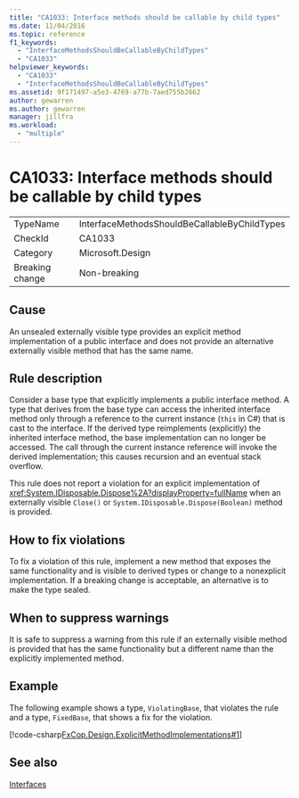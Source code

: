 ```yaml
---
title: "CA1033: Interface methods should be callable by child types"
ms.date: 11/04/2016
ms.topic: reference
f1_keywords:
  - "InterfaceMethodsShouldBeCallableByChildTypes"
  - "CA1033"
helpviewer_keywords:
  - "CA1033"
  - "InterfaceMethodsShouldBeCallableByChildTypes"
ms.assetid: 9f171497-a5e3-4769-a77b-7aed755b2662
author: gewarren
ms.author: gewarren
manager: jillfra
ms.workload:
  - "multiple"
---
```

# CA1033: Interface methods should be callable by child types

|||
|-|-|
|TypeName|InterfaceMethodsShouldBeCallableByChildTypes|
|CheckId|CA1033|
|Category|Microsoft.Design|
|Breaking change|Non-breaking|

## Cause
An unsealed externally visible type provides an explicit method implementation of a public interface and does not provide an alternative externally visible method that has the same name.

## Rule description
Consider a base type that explicitly implements a public interface method. A type that derives from the base type can access the inherited interface method only through a reference to the current instance (`this` in C#) that is cast to the interface. If the derived type reimplements (explicitly) the inherited interface method, the base implementation can no longer be accessed. The call through the current instance reference will invoke the derived implementation; this causes recursion and an eventual stack overflow.

This rule does not report a violation for an explicit implementation of <xref:System.IDisposable.Dispose%2A?displayProperty=fullName> when an externally visible `Close()` or `System.IDisposable.Dispose(Boolean)` method is provided.

## How to fix violations
To fix a violation of this rule, implement a new method that exposes the same functionality and is visible to derived types or change to a nonexplicit implementation. If a breaking change is acceptable, an alternative is to make the type sealed.

## When to suppress warnings
It is safe to suppress a warning from this rule if an externally visible method is provided that has the same functionality but a different name than the explicitly implemented method.

## Example
The following example shows a type, `ViolatingBase`, that violates the rule and a type, `FixedBase`, that shows a fix for the violation.

[!code-csharp[FxCop.Design.ExplicitMethodImplementations#1](../code-quality/codesnippet/CSharp/ca1033-interface-methods-should-be-callable-by-child-types_1.cs)]

## See also
[Interfaces](/dotnet/csharp/programming-guide/interfaces/index)
